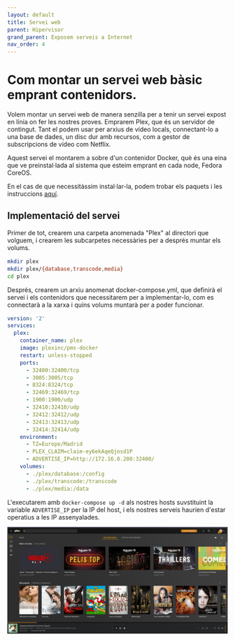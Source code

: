 ```yaml
---
layout: default
title: Servei web
parent: Hipervisor
grand_parent: Exposem serveis a Internet
nav_order: 4
---
```


# Com montar un servei web bàsic emprant contenidors.

Volem montar un servei web de manera senzilla per a tenir un servei expost en línia on fer les nostres proves. Emprarem Plex, que és un servidor de contingut. Tant el podem usar per arxius de vídeo locals, connectant-lo a una base de dades, un disc dur amb recursos, com a gestor de subscripcions de vídeo com Netflix.

Aquest servei el montarem a sobre d'un contenidor Docker, què és una eina que ve preinstal·lada al sistema que esteim emprant en cada node, Fedora CoreOS. 

En el cas de que necessitàssim instal·lar-la, podem trobar els paquets i les instruccions [aquí](https://docs.docker.com/engine/install/).

## Implementació del servei
Primer de tot, crearem una carpeta anomenada "Plex" al directori que volguem, i crearem les subcarpetes necessàries per a després muntar els volums.

```bash
mkdir plex
mkdir plex/{database,transcode,media}
cd plex
```
Després, crearem un arxiu anomenat docker-compose.yml, que definirà el servei i els contenidors que necessitarem per a implementar-lo, com es connectarà a la xarxa i quins volums muntarà per a poder funcionar.
```yaml
version: '2'
services:
  plex:
    container_name: plex
    image: plexinc/pms-docker
    restart: unless-stopped
    ports:
      - 32400:32400/tcp
      - 3005:3005/tcp
      - 8324:8324/tcp
      - 32469:32469/tcp
      - 1900:1900/udp
      - 32410:32410/udp
      - 32412:32412/udp
      - 32413:32413/udp
      - 32414:32414/udp
    environment:
      - TZ=Europe/Madrid
      - PLEX_CLAIM=claim-ey6ekAqeQjosd1P
      - ADVERTISE_IP=http://172.16.0.200:32400/
    volumes:
      - ./plex/database:/config
      - ./plex/transcode:/transcode
      - ./plex/media:/data
```

L'executarem amb ```docker-compose up -d``` als nostres hosts suvstituint la variable ```ADVERTISE_IP``` per la IP del host, i els nostres serveis hauríen d'estar operatius a les IP assenyalades.

<img src="..\assets\images\caddy\plex.png" alt="Esquema tipus hipervisors, a la dreta tius " width="700" style="display: block; margin-left: auto; margin-right: auto;"/>

